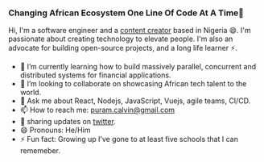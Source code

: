 ### Changing African Ecosystem One Line Of Code At A Time🚀

Hi, I'm a software engineer and a [content creator](https://calvinpuram.com/) based in Nigeria 😄. I'm passionate about creating technology to elevate people. I'm also an advocate for building open-source projects, and a long life learner ⚡.


- 🌱 I’m currently learning how to build massively parallel, concurrent and distributed systems for financial applications.
- 👯 I’m looking to collaborate on showcasing African tech talent to the world.
- 💬 Ask me about React, Nodejs, JavaScript, Vuejs, agile teams, CI/CD.
- 📫 How to reach me: puram.calvin@gmail.com
- 🤔 sharing updates on [twitter](twitter.com/cpuram1).
- 😄 Pronouns: He/Him
- ⚡ Fun fact: Growing up I’ve gone to at least five schools that I can rememeber.
